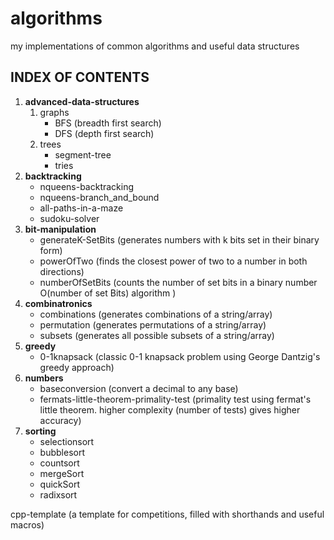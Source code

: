 # algorithms
my implementations of common algorithms and useful data structures


## INDEX OF CONTENTS
  1. **advanced-data-structures**
      1. graphs
          * BFS (breadth first search)
          * DFS (depth first search)
      2. trees
          * segment-tree
          * tries
  2. **backtracking**
      * nqueens-backtracking
      * nqueens-branch_and_bound
      * all-paths-in-a-maze
      * sudoku-solver
  3. **bit-manipulation**
      * generateK-SetBits (generates numbers with k bits set in their binary form)
      * powerOfTwo (finds the closest power of two to a number in both directions)
      * numberOfSetBits (counts the number of set bits in a binary number O(number of set Bits) algorithm )
  4. **combinatronics**
      * combinations (generates combinations of a string/array)
      * permutation (generates permutations of a string/array)
      * subsets (generates all possible subsets of a string/array)
  5. **greedy**
      * 0-1knapsack (classic 0-1 knapsack problem using George Dantzig's greedy approach)
  6. **numbers**
      * baseconversion (convert a decimal to any base)
      * fermats-little-theorem-primality-test (primality test using fermat's little theorem. higher complexity (number of tests) gives higher accuracy)
  7. **sorting**
      * selectionsort
      * bubblesort
      * countsort
      * mergeSort
      * quickSort
      * radixsort
      
 cpp-template (a template for competitions, filled with shorthands and useful macros)
